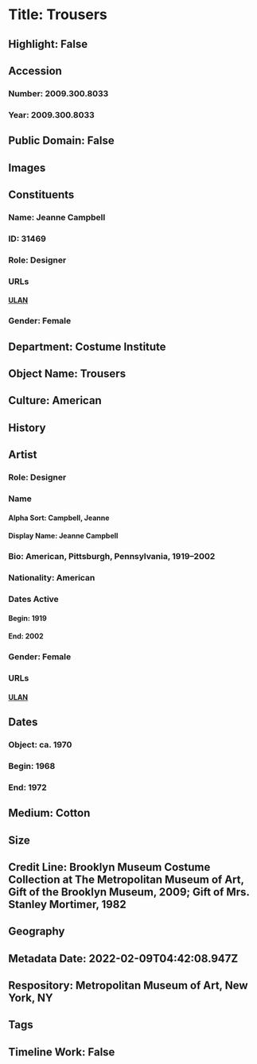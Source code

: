 # Title: Trousers
## Highlight: False
## Accession
### Number: 2009.300.8033
### Year: 2009.300.8033
## Public Domain: False
## Images
## Constituents
### Name: Jeanne Campbell
### ID: 31469
### Role: Designer
### URLs
#### [ULAN](http://vocab.getty.edu/page/ulan/500524749)
### Gender: Female
## Department: Costume Institute
## Object Name: Trousers
## Culture: American
## History
## Artist
### Role: Designer
### Name
#### Alpha Sort: Campbell, Jeanne
#### Display Name: Jeanne Campbell
### Bio: American, Pittsburgh, Pennsylvania, 1919–2002
### Nationality: American
### Dates Active
#### Begin: 1919
#### End: 2002
### Gender: Female
### URLs
#### [ULAN](http://vocab.getty.edu/page/ulan/500524749)
## Dates
### Object: ca. 1970
### Begin: 1968
### End: 1972
## Medium: Cotton
## Size
## Credit Line: Brooklyn Museum Costume Collection at The Metropolitan Museum of Art, Gift of the Brooklyn Museum, 2009; Gift of Mrs. Stanley Mortimer, 1982
## Geography
## Metadata Date: 2022-02-09T04:42:08.947Z
## Respository: Metropolitan Museum of Art, New York, NY
## Tags
## Timeline Work: False